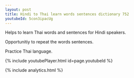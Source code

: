 ```yaml
---
layout: post
title: Hindi to Thai learn words sentences dictionary 752 
youtubeId: 5con3ipacUg
---
```

 
 
Helps to learn Thai words and sentences for Hindi speakers.

Opportunitiy to repeat the words sentences. 

Practice Thai language. 
 
{% include youtubePlayer.html id=page.youtubeId %}
 
 
{% include analytics.html %}